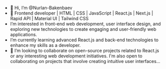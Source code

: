 - 👋 Hi, I’m @Nurlan-Bakenbaev
- 🚀 Frontend developer | HTML | CSS | JavaScript | React.js | Next.js | Rapid API | Material UI | Tailwind CSS
-  I’m interested in front-end web development, user interface design, and exploring new technologies to create engaging and user-friendly web applications.
-  I’m currently learning advanced React.js and back-end technologies to enhance my skills as a developer.
- 💞️ I’m looking to collaborate on open-source projects related to React.js or any interesting web development initiatives. I'm also open to collaborating on projects that involve creating intuitive user interfaces...



<!---
Nurlan-Bakenbaev/Nurlan-Bakenbaev is a ✨ special ✨ repository because its `README.md` (this file) appears on your GitHub profile.
You can click the Preview link to take a look at your changes.
--->
